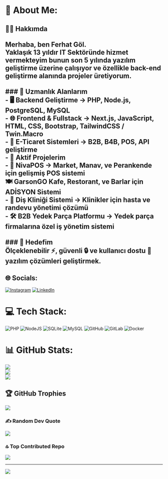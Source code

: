 # 💫 About Me:
## 👨‍💻 Hakkımda  <br><br>Merhaba, ben **Ferhat Göl**.  <br>Yaklaşık **13 yıldır IT Sektöründe** hizmet vermekteyim bunun son **5 yılında yazılım geliştirme** üzerine çalışıyor ve özellikle **back-end geliştirme** alanında projeler üretiyorum.  <br><br>### 🚀 Uzmanlık Alanlarım  <br>- 🖥️ **Backend Geliştirme** → PHP, Node.js, PostgreSQL, MySQL  <br>- 🌐 **Frontend & Fullstack** → Next.js, JavaScript, HTML, CSS, Bootstrap, TailwindCSS / Twin.Macro  <br>- 🛒 **E-Ticaret Sistemleri** → B2B, B4B, POS, API geliştirme  <br>- 🔧 Aktif Projelerim  <br>- 🛒 **NivaPOS** → Market, Manav, ve Perankende için gelişmiş POS sistemi  <br> 🍽️ **GarsonGO** Kafe, Restorant, ve Barlar için ADİSYON Sistemi <br>- 🦷 **Diş Kliniği Sistemi** → Klinikler için hasta ve randevu yönetimi çözümü  <br>- 🛠️ **B2B Yedek Parça Platformu** → Yedek parça firmalarına özel iş yönetim sistemi  <br><br>### 🎯 Hedefim  <br>Ölçeklenebilir ⚡, güvenli 🔒 ve kullanıcı dostu 🤝 yazılım çözümleri geliştirmek.  <br>


## 🌐 Socials:
[![Instagram](https://img.shields.io/badge/Instagram-%23E4405F.svg?logo=Instagram&logoColor=white)](https://instagram.com/muh.ferhatgol) [![LinkedIn](https://img.shields.io/badge/LinkedIn-%230077B5.svg?logo=linkedin&logoColor=white)](https://linkedin.com/in/ferhatgol) 

# 💻 Tech Stack:
![PHP](https://img.shields.io/badge/php-%23777BB4.svg?style=for-the-badge&logo=php&logoColor=white) ![NodeJS](https://img.shields.io/badge/node.js-6DA55F?style=for-the-badge&logo=node.js&logoColor=white) ![SQLite](https://img.shields.io/badge/sqlite-%2307405e.svg?style=for-the-badge&logo=sqlite&logoColor=white) ![MySQL](https://img.shields.io/badge/mysql-4479A1.svg?style=for-the-badge&logo=mysql&logoColor=white) ![GitHub](https://img.shields.io/badge/github-%23121011.svg?style=for-the-badge&logo=github&logoColor=white) ![GitLab](https://img.shields.io/badge/gitlab-%23181717.svg?style=for-the-badge&logo=gitlab&logoColor=white) ![Docker](https://img.shields.io/badge/docker-%230db7ed.svg?style=for-the-badge&logo=docker&logoColor=white)
# 📊 GitHub Stats:
![](https://github-readme-stats.vercel.app/api?username=ferhatgol&theme=default&hide_border=false&include_all_commits=true&count_private=true)<br/>
![](https://nirzak-streak-stats.vercel.app/?user=ferhatgol&theme=default&hide_border=false)<br/>
![](https://github-readme-stats.vercel.app/api/top-langs/?username=ferhatgol&theme=default&hide_border=false&include_all_commits=true&count_private=true&layout=compact)

## 🏆 GitHub Trophies
![](https://github-profile-trophy.vercel.app/?username=ferhatgol&theme=radical&no-frame=false&no-bg=true&margin-w=4)

### ✍️ Random Dev Quote
![](https://quotes-github-readme.vercel.app/api?type=vetical&theme=light)

### 🔝 Top Contributed Repo
![](https://github-contributor-stats.vercel.app/api?username=ferhatgol&limit=5&theme=default&combine_all_yearly_contributions=true)

---
[![](https://visitcount.itsvg.in/api?id=ferhatgol&icon=0&color=0)](https://visitcount.itsvg.in)
